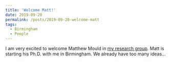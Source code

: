 ```yaml
---
title: 'Welcome Matt!'
date: 2019-09-20
permalink: /posts/2019-09-20-welcome-matt
tags:
  - Birmingham
  - People
---
```


I am very excited to welcome Matthew Mould in [my research group](<../../../../../index.html?p=2466>). Matt is starting his Ph.D. with me in Birmingham. We already have too many ideas…

